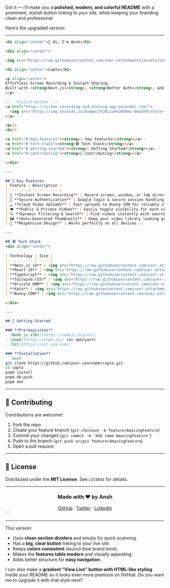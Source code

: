 Got it — I’ll make you a **polished, modern, and colorful README** with a prominent, stylish button linking to your site, while keeping your branding clean and professional.

Here’s the upgraded version:

---

````markdown
<h1 align="center">👋 Hi, I'm Ansh</h1>

<div align="center">

<img src="https://raw.githubusercontent.com/user-attachments/assets/5a9e3a7a-3b5e-4e4f-8b2a-7c6f1a8c8e8a" alt="Capto Logo" width="120" />

<h1 align="center">Capto</h1>

<p align="center">
Effortless Screen Recording & Instant Sharing.  
Built with <strong>Next.js</strong>, <strong>Better Auth</strong>, and a whole lot of ❤️
</p>

<!-- Stylish Button -->
<a href="https://screen-recording-and-sharing-app.onrender.com/">
  <img src="https://img.shields.io/badge/🚀%20Live%20Demo-0ea5e9?style=for-the-badge&logo=vercel&logoColor=white" alt="View Demo"/>
</a>

<br/>
<br/>

<a href="#-key-features"><strong>✨ Key Features</strong></a> ·
<a href="#-tech-stack"><strong>🛠 Tech Stack</strong></a> ·
<a href="#-getting-started"><strong>⚡ Getting Started</strong></a> ·
<a href="#-contributing"><strong>🤝 Contributing</strong></a>

</div>

---

## 🚀 Key Features
| Feature | Description |
|---------|-------------|
| 🎥 **Instant Screen Recording** | Record screen, window, or tab directly in your browser — no downloads required. |
| 🔐 **Secure Authentication** | Google login & secure session handling via Better Auth. |
| ☁️ **Cloud Video Uploads** | Fast uploads to Bunny CDN for reliable storage and streaming. |
| 👁️ **Public & Private Videos** | Easily toggle visibility for each video. |
| 🔍 **Dynamic Filtering & Search** | Find videos instantly with search & filters. |
| 🖼️ **Auto-Generated Thumbnails** | Keep your video library looking great automatically. |
| 📱 **Responsive Design** | Works perfectly on all devices. |

---

## 🛠 Tech Stack
<div align="center">
  
| Technology | Icon |
|------------|------|
| **Next.js 14** | <img src="https://raw.githubusercontent.com/user-attachments/assets/b8c6f122-3c8e-461d-a2f0-92868c62c3f8" width="40"/> |
| **React 18** | <img src="https://raw.githubusercontent.com/user-attachments/assets/f42a9a7d-e6b7-4c4f-9a1d-a3e9c6a9a9b3" width="40"/> |
| **TypeScript** | <img src="https://raw.githubusercontent.com/user-attachments/assets/e1a2b7e8-5a2e-4b2a-9e8c-8f9d0c6b6b3e" width="40"/> |
| **Tailwind CSS** | <img src="https://raw.githubusercontent.com/user-attachments/assets/a2b2c3a0-9e8c-4b2a-8f9d-0c6b6b3e8e8c" width="40"/> |
| **Drizzle ORM** | <img src="https://raw.githubusercontent.com/user-attachments/assets/c3a09e8c-4b2a-8f9d-0c6b6b3e8e8ca2b2" width="40"/> |
| **Xata** | <img src="https://raw.githubusercontent.com/user-attachments/assets/8f9d0c6b-6b3e-8e8c-a2b2-c3a09e8c4b2a" width="40"/> |
| **Bunny CDN** | <img src="https://raw.githubusercontent.com/user-attachments/assets/0c6b6b3e-8e8c-a2b2-c3a0-9e8c4b2a8f9d" width="40"/> |

</div>

---

## 🏁 Getting Started

### **Prerequisites**
- [Node.js v18+](https://nodejs.org/en/)
- [pnpm](https://pnpm.io/) (or npm/yarn)
- [Git](https://git-scm.com/)

### **Installation**
```bash
git clone https://github.com/your-username/capto.git
cd capto
pnpm install
pnpm db:push
pnpm dev
````

---

## 🤝 Contributing

Contributions are welcome!

1. Fork the repo
2. Create your feature branch (`git checkout -b feature/AmazingFeature`)
3. Commit your changes (`git commit -m 'Add some AmazingFeature'`)
4. Push to the branch (`git push origin feature/AmazingFeature`)
5. Open a pull request

---

## 📜 License

Distributed under the **MIT License**. See `LICENSE` for details.

---

<div align="center">
  <h3>Made with ❤️ by Ansh</h3>
  <a href="https://github.com/your-username">GitHub</a> ·
  <a href="https://twitter.com/your-username">Twitter</a> ·
  <a href="https://linkedin.com/in/your-username">LinkedIn</a>
</div>
```

---

This version:

* Uses **clean section dividers** and emojis for quick scanning.
* Has a **big, clear button** linking to your live site.
* Keeps **colors consistent** (`0ea5e9` blue brand tone).
* Makes the **features table modern** and visually appealing.
* Adds better structure for **easy navigation**.

I can also make a **gradient “View Live” button with HTML-like styling** inside your README so it looks even more premium on GitHub.
Do you want me to upgrade it with that style next?
